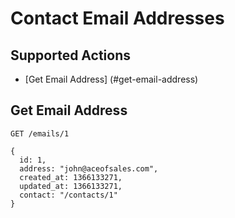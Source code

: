 # Contact Email Addresses

## Supported Actions

* [Get Email Address] (#get-email-address)

## Get Email Address

 ```GET /emails/1```

```
{
  id: 1,
  address: "john@aceofsales.com",
  created_at: 1366133271,
  updated_at: 1366133271,
  contact: "/contacts/1"
}
```

